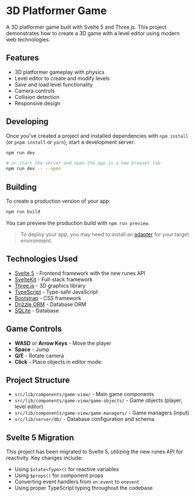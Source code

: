 # 3D Platformer Game

A 3D platformer game built with Svelte 5 and Three.js. This project demonstrates how to create a 3D game with a level editor using modern web technologies.

## Features

- 3D platformer gameplay with physics
- Level editor to create and modify levels
- Save and load level functionality
- Camera controls
- Collision detection
- Responsive design

## Developing

Once you've created a project and installed dependencies with `npm install` (or `pnpm install` or `yarn`), start a development server:

```bash
npm run dev

# or start the server and open the app in a new browser tab
npm run dev -- --open
```

## Building

To create a production version of your app:

```bash
npm run build
```

You can preview the production build with `npm run preview`.

> To deploy your app, you may need to install an [adapter](https://svelte.dev/docs/kit/adapters) for your target environment.

## Technologies Used

- [Svelte 5](https://svelte.dev/) - Frontend framework with the new runes API
- [SvelteKit](https://kit.svelte.dev/) - Full-stack framework
- [Three.js](https://threejs.org/) - 3D graphics library
- [TypeScript](https://www.typescriptlang.org/) - Type-safe JavaScript
- [Bootstrap](https://getbootstrap.com/) - CSS framework
- [Drizzle ORM](https://orm.drizzle.team/) - Database ORM
- [SQLite](https://www.sqlite.org/) - Database

## Game Controls

- **WASD** or **Arrow Keys** - Move the player
- **Space** - Jump
- **Q/E** - Rotate camera
- **Click** - Place objects in editor mode

## Project Structure

- `src/lib/components/game-view/` - Main game components
- `src/lib/components/game-view/game-objects/` - Game objects (player, level editor)
- `src/lib/components/game-view/game-managers/` - Game managers (input)
- `src/lib/server/db/` - Database configuration and schema

## Svelte 5 Migration

This project has been migrated to Svelte 5, utilizing the new runes API for reactivity. Key changes include:

- Using `$state<Type>()` for reactive variables
- Using `$props()` for component props
- Converting event handlers from `on:event` to `onevent`
- Using proper TypeScript typing throughout the codebase

